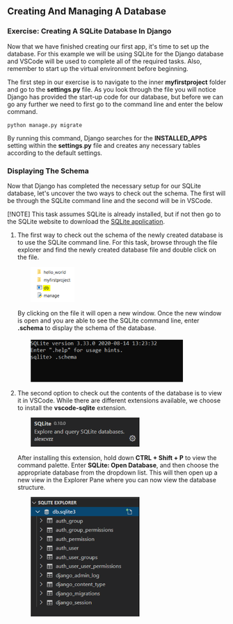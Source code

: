 [1]: https://www.sqlite.org/download.html "Link to SQLite webpage"

## Creating And Managing A Database

### Exercise: Creating A SQLite Database In Django

Now that we have finished creating our first app, it's time to set up the database. For this example we will be using SQLite for the Django database and VSCode will be used to complete all of the required tasks. Also, remember to start up the virtual environment before beginning. 

The first step in our exercise is to navigate to the inner **myfirstproject** folder and go to the **settings**.**py** file. As you look through the file you will notice Django has provided the start-up code for our database, but before we can go any further we need to first go to the command line and enter the below command.

    python manage.py migrate

By running this command, Django searches for the **INSTALLED_APPS** setting within the **settings**.**py** file and creates any necessary tables according to the default settings.

### Displaying The Schema

Now that Django has completed the necessary setup for our SQLite database, let's uncover the two ways to check out the schema. The first will be through the SQLite command line and the second will be in VSCode. 

[!NOTE] This task assumes SQLite is already installed, but if not then go to the SQLite website to download the [SQLite application][1].

1. The first way to check out the schema of the newly created database is to use the SQLite command line. For this task, browse through the file explorer and find the newly created database file and double click on the file.

    <img src="..\Module2\Module2_Images\Module2_DBImage.PNG" alt="SQLite Database Folder" style="margin-left: 30px;width:100px; height:auto" />

    By clicking on the file it will open a new window. Once the new window is open and you are able to see the SQLite command line, enter **.schema** to display the schema of the database.

    <img src="..\Module2\Module2_Images\Module2_SQLiteCommandLine.PNG" alt="SQLite Database Folder" style="margin-left: 30px;width:350px; height:auto" />

2. The second option to check out the contents of the database is to view it in VSCode. While there are different extensions available, we choose to install the **vscode-sqlite** extension.

    <img src="..\Module2\Module2_Images\Module2_VSC_SQLiteExt.PNG" alt="SQLite Database Folder" style="margin-left: 30px;width:250px; height:auto" />

    After installing this extension, hold down **CTRL + Shift + P** to view the command palette. Enter **SQLite: Open Database**, and then choose the appropriate database from the dropdown list. This will then open up a new view in the Explorer Pane where you can now view the database structure.

    <img src="..\Module2\Module2_Images\Module2_VSC_SQLiteDBOpen.PNG" alt="SQLite Database Folder" style="margin-left: 30px;width:250px; height:auto" />
